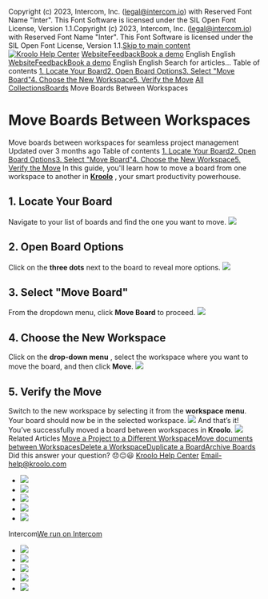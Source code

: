 Copyright (c) 2023, Intercom, Inc. (legal@intercom.io) with Reserved Font Name "Inter". This Font Software is licensed under the SIL Open Font License, Version 1.1.Copyright (c) 2023, Intercom, Inc. (legal@intercom.io) with Reserved Font Name "Inter". This Font Software is licensed under the SIL Open Font License, Version 1.1.[Skip to main content](https://help.kroolo.com/en/articles/10568526-move-boards-between-workspaces#main-content)
[![Kroolo Help Center](https://downloads.intercomcdn.com/i/o/h4qkzypg/611116/ee699fbf23fef0f6d8d4f666d84c/37cdcedd14003d8fdcfdeda0a05c09cb)](https://help.kroolo.com/en/)
[Website](https://kroolo.com/)[Feedback](https://kroolo.featurebase.app/)[Book a demo](https://kroolo.com/book-demo)
English
English
[Website](https://kroolo.com/)[Feedback](https://kroolo.featurebase.app/)[Book a demo](https://kroolo.com/book-demo)
English
English
Search for articles...
Table of contents
[1. Locate Your Board](https://help.kroolo.com/en/articles/10568526-move-boards-between-workspaces#h_c3112db4b8)[2. Open Board Options](https://help.kroolo.com/en/articles/10568526-move-boards-between-workspaces#h_a40d6e2eda)[3. Select "Move Board"](https://help.kroolo.com/en/articles/10568526-move-boards-between-workspaces#h_6a815eaad6)[4. Choose the New Workspace](https://help.kroolo.com/en/articles/10568526-move-boards-between-workspaces#h_eff315864a)[5. Verify the Move](https://help.kroolo.com/en/articles/10568526-move-boards-between-workspaces#h_968ec38140)
[All Collections](https://help.kroolo.com/en/)[Boards](https://help.kroolo.com/en/collections/11679458-boards)
Move Boards Between Workspaces
# Move Boards Between Workspaces
Move boards between workspaces for seamless project management
Updated over 3 months ago
Table of contents
[1. Locate Your Board](https://help.kroolo.com/en/articles/10568526-move-boards-between-workspaces#h_c3112db4b8)[2. Open Board Options](https://help.kroolo.com/en/articles/10568526-move-boards-between-workspaces#h_a40d6e2eda)[3. Select "Move Board"](https://help.kroolo.com/en/articles/10568526-move-boards-between-workspaces#h_6a815eaad6)[4. Choose the New Workspace](https://help.kroolo.com/en/articles/10568526-move-boards-between-workspaces#h_eff315864a)[5. Verify the Move](https://help.kroolo.com/en/articles/10568526-move-boards-between-workspaces#h_968ec38140)
In this guide, you'll learn how to move a board from one workspace to another in **[Kroolo](https://kroolo.com/)** , your smart productivity powerhouse.
## **1. Locate Your Board**
Navigate to your list of boards and find the one you want to move.
[![](https://downloads.intercomcdn.com/i/o/h4qkzypg/1384911227/cbd269085f281fd44a0273fdcc97/1a1edf9c-1801-41b9-b9d1-9439ed2d7a95.png?expires=1747842300&signature=b1f10ee14b1ca7c8a26a3533737d229413c04d94724fe689383ec2c327bb9565&req=dSMvEsB%2FnINdXvMW1HO4zQ%2B8%2FSoeMNepwsUKurgjexyKj4TcUdJQNNlWystk%0AqscUraFvm1dwd7XVVBQ%3D%0A)](https://downloads.intercomcdn.com/i/o/h4qkzypg/1384911227/cbd269085f281fd44a0273fdcc97/1a1edf9c-1801-41b9-b9d1-9439ed2d7a95.png?expires=1747842300&signature=b1f10ee14b1ca7c8a26a3533737d229413c04d94724fe689383ec2c327bb9565&req=dSMvEsB%2FnINdXvMW1HO4zQ%2B8%2FSoeMNepwsUKurgjexyKj4TcUdJQNNlWystk%0AqscUraFvm1dwd7XVVBQ%3D%0A)
## **2. Open Board Options**
Click on the **three dots** next to the board to reveal more options.
[![](https://downloads.intercomcdn.com/i/o/h4qkzypg/1384911228/185bdf23f503e71a4a88b66d4304/8ba1d428-94b3-487f-aed7-3da9127c0628.png?expires=1747842300&signature=f1c84b8a9f071c1775f73f96155169f3606fbecefe0084d65f1a8376f6228d68&req=dSMvEsB%2FnINdUfMW1HO4zYrhsY7vIBh6BJdYKotiXLaTbDTzWRKAYmiJuXHE%0Acm%2Bcr0rOcpxnYKXAfOI%3D%0A)](https://downloads.intercomcdn.com/i/o/h4qkzypg/1384911228/185bdf23f503e71a4a88b66d4304/8ba1d428-94b3-487f-aed7-3da9127c0628.png?expires=1747842300&signature=f1c84b8a9f071c1775f73f96155169f3606fbecefe0084d65f1a8376f6228d68&req=dSMvEsB%2FnINdUfMW1HO4zYrhsY7vIBh6BJdYKotiXLaTbDTzWRKAYmiJuXHE%0Acm%2Bcr0rOcpxnYKXAfOI%3D%0A)
## **3. Select "Move Board"**
From the dropdown menu, click **Move Board** to proceed.
[![](https://downloads.intercomcdn.com/i/o/h4qkzypg/1384911232/d6dcf5f83ca7a5489216bd8cc00b/b65e5b8b-db4b-4178-858c-c5cdad3965ed.png?expires=1747842300&signature=64f21a9ed488f4d097ceef15f9de74ac39d1f097eae6f7b043b1d4252345c15d&req=dSMvEsB%2FnINcW%2FMW1HO4zUtbbgPinfNwE03icqNdOQXamu%2FrxTAXZffIj0Lt%0AK8ApO55fWBpFUrREGFs%3D%0A)](https://downloads.intercomcdn.com/i/o/h4qkzypg/1384911232/d6dcf5f83ca7a5489216bd8cc00b/b65e5b8b-db4b-4178-858c-c5cdad3965ed.png?expires=1747842300&signature=64f21a9ed488f4d097ceef15f9de74ac39d1f097eae6f7b043b1d4252345c15d&req=dSMvEsB%2FnINcW%2FMW1HO4zUtbbgPinfNwE03icqNdOQXamu%2FrxTAXZffIj0Lt%0AK8ApO55fWBpFUrREGFs%3D%0A)
## **4. Choose the New Workspace**
Click on the **drop-down menu** , select the workspace where you want to move the board, and then click **Move**.
[![](https://downloads.intercomcdn.com/i/o/h4qkzypg/1384911234/fbf21edefaebe2a5b5d3a705e447/9c8a4912-a3bd-4ef1-b04b-9d98142ca7a1.gif?expires=1747842300&signature=f161d0937a5fe429f9e17756ad78984027c38fa524cc5d38e341de62a768c858&req=dSMvEsB%2FnINcXfMW1HO4zbwKTAT9TYlLUPrpK5RCVrYc%2FXoQVUVykxn7v6Ae%0Aic6wXCrF%2FeR831YcOjI%3D%0A)](https://downloads.intercomcdn.com/i/o/h4qkzypg/1384911234/fbf21edefaebe2a5b5d3a705e447/9c8a4912-a3bd-4ef1-b04b-9d98142ca7a1.gif?expires=1747842300&signature=f161d0937a5fe429f9e17756ad78984027c38fa524cc5d38e341de62a768c858&req=dSMvEsB%2FnINcXfMW1HO4zbwKTAT9TYlLUPrpK5RCVrYc%2FXoQVUVykxn7v6Ae%0Aic6wXCrF%2FeR831YcOjI%3D%0A)
##  **5. Verify the Move**
Switch to the new workspace by selecting it from the **workspace menu**. Your board should now be in the selected workspace.
[![](https://downloads.intercomcdn.com/i/o/h4qkzypg/1384911231/d4db560f1750f429e73fa36ce5a6/1011f56e-7b96-48bf-8ccf-99395b051821.png?expires=1747842300&signature=10af61e1d5cda703ecd7a93229fe843729cab23966043a05a27744bde3e1acf3&req=dSMvEsB%2FnINcWPMW1HO4zdTn4xpstqTXUFYDbyNvItms9JEe71xO6C9bcQt5%0A0FrmpZGhWJ9MdYXrP%2FQ%3D%0A)](https://downloads.intercomcdn.com/i/o/h4qkzypg/1384911231/d4db560f1750f429e73fa36ce5a6/1011f56e-7b96-48bf-8ccf-99395b051821.png?expires=1747842300&signature=10af61e1d5cda703ecd7a93229fe843729cab23966043a05a27744bde3e1acf3&req=dSMvEsB%2FnINcWPMW1HO4zdTn4xpstqTXUFYDbyNvItms9JEe71xO6C9bcQt5%0A0FrmpZGhWJ9MdYXrP%2FQ%3D%0A)
And that’s it! You’ve successfully moved a board between workspaces in **Kroolo**. 
[![](https://downloads.intercomcdn.com/i/o/h4qkzypg/1386634082/fc2ef5bcffb576bc9d25d231c420/cta+2.png?expires=1747842300&signature=8bd8ebf40a93b34fc398eb6a164cdf31bdabf08517b4260854e2c1b6b8cccbfc&req=dSMvEM99mYFXW%2FMW1HO4zVZ%2Fk87uPYPPqa8rnkJTB9mYvuMGLzpJ9FtwVdT8%0AwtNFj8Ok7AaPYGZC%2BpU%3D%0A)](https://app.kroolo.com/signup)
Related Articles
[Move a Project to a Different Workspace](https://help.kroolo.com/en/articles/9812832-move-a-project-to-a-different-workspace)[Move documents between Workspaces](https://help.kroolo.com/en/articles/9874700-move-documents-between-workspaces)[Delete a Workspace](https://help.kroolo.com/en/articles/10095392-delete-a-workspace)[Duplicate a Board](https://help.kroolo.com/en/articles/10568523-duplicate-a-board)[Archive Boards](https://help.kroolo.com/en/articles/10584173-archive-boards)
Did this answer your question?
😞😐😃
[Kroolo Help Center](https://help.kroolo.com/en/)
Email-help@kroolo.com
  * [![](https://intercom.help/kroolo/assets/svg/icon:social-facebook/FFFFFF)](https://www.facebook.com/profile.php?id=61553808299270)
  * [![](https://intercom.help/kroolo/assets/svg/icon:social-linkedin/FFFFFF)](https://www.linkedin.com/company/getkroolo)
  * [![](https://intercom.help/kroolo/assets/svg/icon:social-instagram/FFFFFF)](https://www.instagram.com/getkroolo)
  * [![](https://intercom.help/kroolo/assets/svg/icon:social-youtube/FFFFFF)](https://www.youtube.com/@getkroolo/featured)
  * [![](https://intercom.help/kroolo/assets/svg/icon:social-twitter-x/FFFFFF)](https://www.twitter.com/getkroolo)


Intercom[We run on Intercom](https://www.intercom.com/intercom-link?company=Kroolo&solution=customer-support&utm_campaign=intercom-link&utm_content=We+run+on+Intercom&utm_medium=help-center&utm_referrer=https%3A%2F%2Fhelp.kroolo.com%2Fen%2Farticles%2F10568526-move-boards-between-workspaces&utm_source=desktop-web)
  * [![](https://intercom.help/kroolo/assets/svg/icon:social-facebook/FFFFFF)](https://www.facebook.com/profile.php?id=61553808299270)
  * [![](https://intercom.help/kroolo/assets/svg/icon:social-linkedin/FFFFFF)](https://www.linkedin.com/company/getkroolo)
  * [![](https://intercom.help/kroolo/assets/svg/icon:social-instagram/FFFFFF)](https://www.instagram.com/getkroolo)
  * [![](https://intercom.help/kroolo/assets/svg/icon:social-youtube/FFFFFF)](https://www.youtube.com/@getkroolo/featured)
  * [![](https://intercom.help/kroolo/assets/svg/icon:social-twitter-x/FFFFFF)](https://www.twitter.com/getkroolo)


